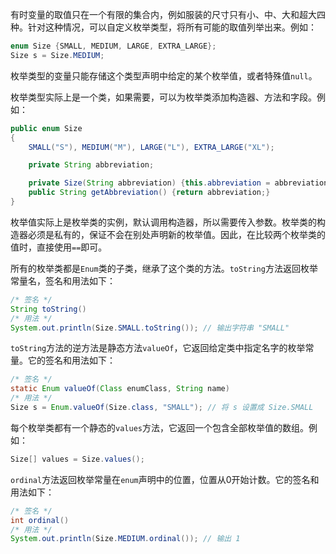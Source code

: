 有时变量的取值只在一个有限的集合内，例如服装的尺寸只有小、中、大和超大四种。针对这种情况，可以自定义枚举类型，将所有可能的取值列举出来。例如：

```java
enum Size {SMALL, MEDIUM, LARGE, EXTRA_LARGE};
Size s = Size.MEDIUM;
```
枚举类型的变量只能存储这个类型声明中给定的某个枚举值，或者特殊值`null`。

枚举类型实际上是一个类，如果需要，可以为枚举类添加构造器、方法和字段。例如：

```java
public enum Size
{
	SMALL("S"), MEDIUM("M"), LARGE("L"), EXTRA_LARGE("XL");

	private String abbreviation;

	private Size(String abbreviation) {this.abbreviation = abbreviation;}
	public String getAbbreviation() {return abbreviation;}
}
```
枚举值实际上是枚举类的实例，默认调用构造器，所以需要传入参数。枚举类的构造器必须是私有的，保证不会在别处声明新的枚举值。因此，在比较两个枚举类的值时，直接使用`==`即可。

所有的枚举类都是`Enum`类的子类，继承了这个类的方法。`toString`方法返回枚举常量名，签名和用法如下：

```java
/* 签名 */
String toString()
/* 用法 */
System.out.println(Size.SMALL.toString()); // 输出字符串 "SMALL"
```
`toString`方法的逆方法是静态方法`valueOf`，它返回给定类中指定名字的枚举常量。它的签名和用法如下：

```java
/* 签名 */
static Enum valueOf(Class enumClass, String name)
/* 用法 */
Size s = Enum.valueOf(Size.class, "SMALL"); // 将 s 设置成 Size.SMALL
```
每个枚举类都有一个静态的`values`方法，它返回一个包含全部枚举值的数组。例如：

```java
Size[] values = Size.values();
```
`ordinal`方法返回枚举常量在`enum`声明中的位置，位置从0开始计数。它的签名和用法如下：

```java
/* 签名 */
int ordinal()
/* 用法 */
System.out.println(Size.MEDIUM.ordinal()); // 输出 1
```
